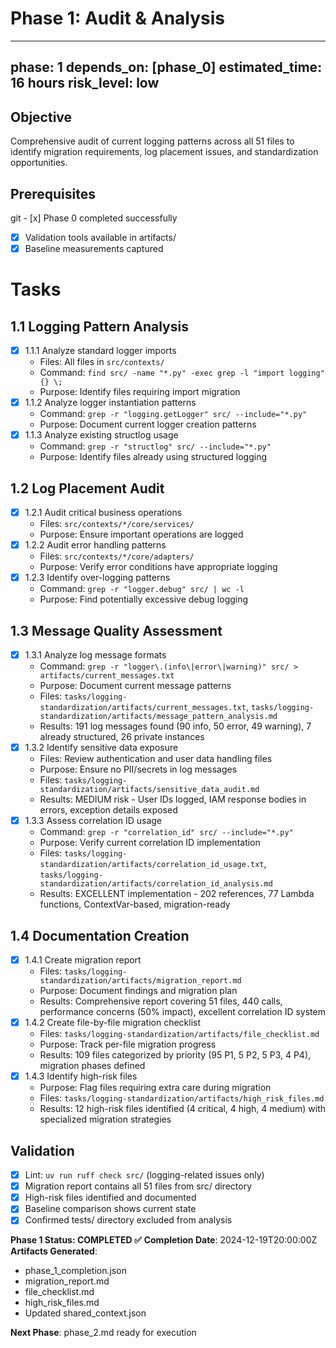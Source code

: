 # Phase 1: Audit & Analysis

---
phase: 1
depends_on: [phase_0]
estimated_time: 16 hours
risk_level: low
---

## Objective
Comprehensive audit of current logging patterns across all 51 files to identify migration requirements, log placement issues, and standardization opportunities.

## Prerequisites
git - [x] Phase 0 completed successfully
- [x] Validation tools available in artifacts/
- [x] Baseline measurements captured

# Tasks

## 1.1 Logging Pattern Analysis
- [x] 1.1.1 Analyze standard logger imports
  - Files: All files in `src/contexts/`
  - Command: `find src/ -name "*.py" -exec grep -l "import logging" {} \;`
  - Purpose: Identify files requiring import migration
- [x] 1.1.2 Analyze logger instantiation patterns
  - Command: `grep -r "logging.getLogger" src/ --include="*.py"`
  - Purpose: Document current logger creation patterns
- [x] 1.1.3 Analyze existing structlog usage
  - Command: `grep -r "structlog" src/ --include="*.py"`
  - Purpose: Identify files already using structured logging

## 1.2 Log Placement Audit
- [x] 1.2.1 Audit critical business operations
  - Files: `src/contexts/*/core/services/`
  - Purpose: Ensure important operations are logged
- [x] 1.2.2 Audit error handling patterns
  - Files: `src/contexts/*/core/adapters/`
  - Purpose: Verify error conditions have appropriate logging
- [x] 1.2.3 Identify over-logging patterns
  - Command: `grep -r "logger.debug" src/ | wc -l`
  - Purpose: Find potentially excessive debug logging

## 1.3 Message Quality Assessment
- [x] 1.3.1 Analyze log message formats
  - Command: `grep -r "logger\.(info\|error\|warning)" src/ > artifacts/current_messages.txt`
  - Purpose: Document current message patterns
  - Files: `tasks/logging-standardization/artifacts/current_messages.txt`, `tasks/logging-standardization/artifacts/message_pattern_analysis.md`
  - Results: 191 log messages found (90 info, 50 error, 49 warning), 7 already structured, 26 private instances
- [x] 1.3.2 Identify sensitive data exposure
  - Files: Review authentication and user data handling files
  - Purpose: Ensure no PII/secrets in log messages
  - Files: `tasks/logging-standardization/artifacts/sensitive_data_audit.md`
  - Results: MEDIUM risk - User IDs logged, IAM response bodies in errors, exception details exposed
- [x] 1.3.3 Assess correlation ID usage
  - Command: `grep -r "correlation_id" src/ --include="*.py"`
  - Purpose: Verify current correlation ID implementation
  - Files: `tasks/logging-standardization/artifacts/correlation_id_usage.txt`, `tasks/logging-standardization/artifacts/correlation_id_analysis.md`
  - Results: EXCELLENT implementation - 202 references, 77 Lambda functions, ContextVar-based, migration-ready

## 1.4 Documentation Creation
- [x] 1.4.1 Create migration report
  - Files: `tasks/logging-standardization/artifacts/migration_report.md`
  - Purpose: Document findings and migration plan
  - Results: Comprehensive report covering 51 files, 440 calls, performance concerns (50% impact), excellent correlation ID system
- [x] 1.4.2 Create file-by-file migration checklist
  - Files: `tasks/logging-standardization/artifacts/file_checklist.md`
  - Purpose: Track per-file migration progress
  - Results: 109 files categorized by priority (95 P1, 5 P2, 5 P3, 4 P4), migration phases defined
- [x] 1.4.3 Identify high-risk files
  - Purpose: Flag files requiring extra care during migration
  - Files: `tasks/logging-standardization/artifacts/high_risk_files.md`
  - Results: 12 high-risk files identified (4 critical, 4 high, 4 medium) with specialized migration strategies

## Validation
- [x] Lint: `uv run ruff check src/` (logging-related issues only)
- [x] Migration report contains all 51 files from src/ directory
- [x] High-risk files identified and documented
- [x] Baseline comparison shows current state
- [x] Confirmed tests/ directory excluded from analysis

**Phase 1 Status: COMPLETED ✅**
**Completion Date**: 2024-12-19T20:00:00Z
**Artifacts Generated**: 
- phase_1_completion.json
- migration_report.md
- file_checklist.md
- high_risk_files.md
- Updated shared_context.json

**Next Phase**: phase_2.md ready for execution
